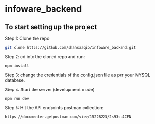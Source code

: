 # infoware_backend

## To start setting up the project

Step 1: Clone the repo

```bash
git clone https://github.com/shahsaaqib/infoware_backend.git
```

Step 2: cd into the cloned repo and run:

```bash
npm install
```
Step 3: change the credentials of the config.json file as per your MYSQL database.

Step 4: Start the server (development mode)

```bash
npm run dev
```
Step 5: Hit the API endpoints postman collection:

```bash
https://documenter.getpostman.com/view/15228223/2s93sc4CFN
```

